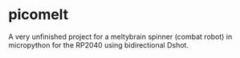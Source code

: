 # picomelt
A very unfinished project for a meltybrain spinner (combat robot) in micropython for the RP2040 using bidirectional Dshot.
